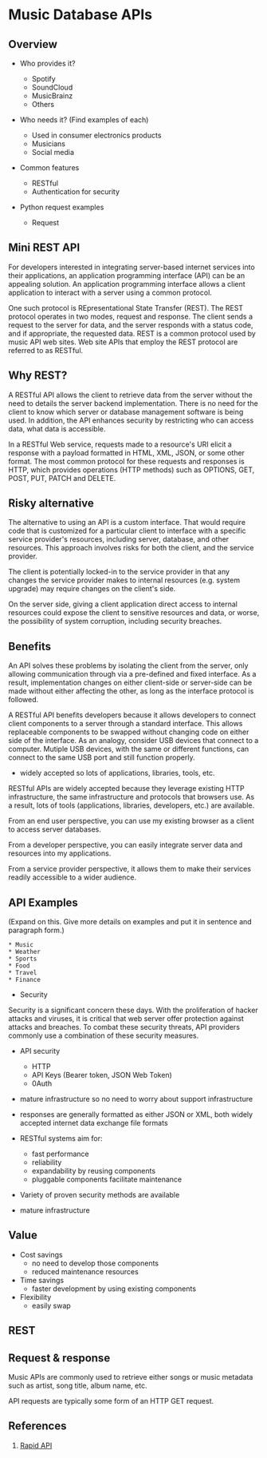 # Music Database APIs

## Overview

* Who provides it?
	- Spotify
	- SoundCloud
	- MusicBrainz
	- Others

* Who needs it? (Find examples of each)
	- Used in consumer electronics products
	- Musicians
	- Social media

* Common features
	- RESTful
	- Authentication for security

* Python request examples
	- Request

## Mini REST API

For developers interested in integrating server-based internet services into their applications, an application programming interface (API) can be an appealing solution. An application programming interface allows a client application to interact with a server using a common protocol.

One such protocol is REpresentational State Transfer (REST). The REST protocol operates in two modes, request and response. The client sends a request to the server for data, and the server responds with a status code, and if appropriate, the requested data. REST is a common protocol used by music API web sites. Web site APIs that employ the REST protocol are referred to as RESTful.

## Why REST?

A RESTful API allows the client to retrieve data from the server without the need to details the server backend implementation. There is no need for the client to know which server or database management software is being used. In addition, the API enhances security by restricting who can access data, what data is accessible.

In a RESTful Web service, requests made to a resource's URI elicit a response with a payload formatted in HTML, XML, JSON, or some other format. The most common protocol for these requests and responses is HTTP, which provides operations (HTTP methods) such as OPTIONS, GET, POST, PUT, PATCH and DELETE.

## Risky alternative

The alternative to using an API is a custom interface. That would require code that is customized for a particular client to interface with  a specific service provider's resources, including server, database, and other resources. This approach  involves risks for both the client, and the service provider.

The client is potentially locked-in to the service provider in that any changes the service provider makes to internal resources (e.g. system upgrade) may require changes on the client's side. 

On the server side, giving a client application direct access to internal resources could expose the client to sensitive resources and data, or worse, the possibility of system corruption, including security breaches.

## Benefits

An API solves these problems by isolating the client from the server, only allowing communication through via a pre-defined and fixed interface. As a result, implementation changes on either client-side or server-side can be made without either affecting the other, as long as the interface protocol is followed.

A RESTful API benefits developers because it allows developers to connect client components to a server through a standard interface. This allows replaceable components to be swapped without changing code on either side of the interface. As an analogy, consider USB devices that connect to a computer. Mutiple USB devices, with the same or different functions, can connect to the same USB port and still function properly.
* widely accepted so lots of applications, libraries, tools, etc.

RESTful APIs are widely accepted because they leverage existing HTTP infrastructure, the same infrastructure and protocols that browsers use. As a result, lots of tools (applications, libraries, developers, etc.) are available. 

From an end user perspective, you can use my existing browser as a client to access server databases. 

From a developer perspective, you can easily integrate server data and resources into my applications.

From a service provider perspective, it allows them to make their services readily accessible to a wider audience. 

## API Examples

(Expand on this. Give more details on examples and put it in sentence and paragraph form.)

	* Music 
	* Weather  
	* Sports
	* Food
	* Travel
	* Finance

* Security

Security is a significant concern these days. With the proliferation of hacker attacks and viruses, it is critical that web server offer protection against attacks and breaches. To combat these security threats, API providers commonly use a combination of these security measures.

* API security
	* HTTP
	* API Keys (Bearer token, JSON Web Token)
	* 0Auth



* mature infrastructure so no need to worry about support infrastructure
* responses are generally formatted as either JSON or XML, both widely accepted internet data exchange file formats
* RESTful systems aim for:
	- fast performance
	- reliability
	- expandability by reusing components
	- pluggable components facilitate maintenance
* Variety of proven security methods are available
* mature infrastructure

## Value

* Cost savings 
	- no need to develop those components
	- reduced maintenance resources
* Time savings
	- faster development by using existing components
* Flexibility
	- easily swap 

## REST



## Request & response

Music APIs are commonly used to retrieve either songs or music metadata such as artist, song title, album name, etc.

API requests are typically some form of an HTTP GET request. 

## References
1. [Rapid API](https://rapidapi.com/hub)
